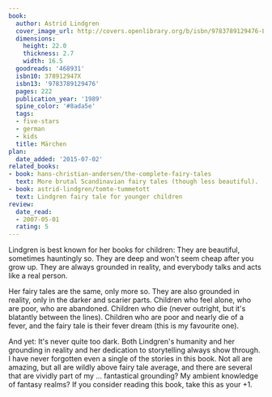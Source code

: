 ```yaml
---
book:
  author: Astrid Lindgren
  cover_image_url: http://covers.openlibrary.org/b/isbn/9783789129476-L.jpg
  dimensions:
    height: 22.0
    thickness: 2.7
    width: 16.5
  goodreads: '468931'
  isbn10: 378912947X
  isbn13: '9783789129476'
  pages: 222
  publication_year: '1989'
  spine_color: '#8ada5e'
  tags:
  - five-stars
  - german
  - kids
  title: Märchen
plan:
  date_added: '2015-07-02'
related_books:
- book: hans-christian-andersen/the-complete-fairy-tales
  text: More brutal Scandinavian fairy tales (though less beautiful).
- book: astrid-lindgren/tomte-tummetott
  text: Lindgren fairy tale for younger children
review:
  date_read:
  - 2007-05-01
  rating: 5
---
```


Lindgren is best known for her books for children: They are beautiful, sometimes hauntingly so. They are deep and won't
seem cheap after you grow up. They are always grounded in reality, and everybody talks and acts like a real person.

Her fairy tales are the same, only more so. They are also grounded in reality, only in the darker and scarier parts.
Children who feel alone, who are poor, who are abandoned. Children who die (never outright, but it's blatantly between
the lines). Children who are poor and nearly die of a fever, and the fairy tale is their fever dream (this is my
favourite one).

And yet: It's never quite too dark. Both Lindgren's humanity and her grounding in reality and her dedication to
storytelling always show through. I have never forgotten even a single of the stories in this book. Not all are amazing,
but all are wildly above fairy tale average, and there are several that are vividly part of my … fantastical grounding?
My ambient knowledge of fantasy realms? If you consider reading this book, take this as your +1.
